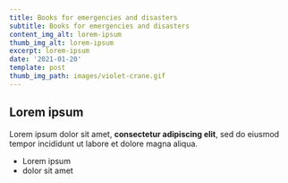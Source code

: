 ```yaml
---
title: Books for emergencies and disasters
subtitle: Books for emergencies and disasters
content_img_alt: lorem-ipsum
thumb_img_alt: lorem-ipsum
excerpt: lorem-ipsum
date: '2021-01-20'
template: post
thumb_img_path: images/violet-crane.gif
---
```

## Lorem ipsum

Lorem ipsum dolor sit amet, **consectetur adipiscing elit**, sed do eiusmod tempor incididunt ut labore et dolore magna aliqua.

- Lorem ipsum
- dolor sit amet